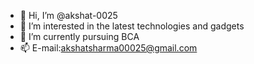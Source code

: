 - 👋 Hi, I’m @akshat-0025
- 👀 I’m interested in the latest technologies and gadgets
- 🌱 I’m currently pursuing BCA
- 📫 E-mail:akshatsharma00025@gmail.com 

<!---
akshat-0025/akshat-0025 is a ✨ special ✨ repository because its `README.md` (this file) appears on your GitHub profile.
You can click the Preview link to take a look at your changes.
--->
